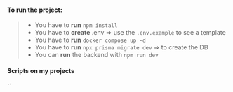 #### To run the project: 
>- You have to **run** `npm install` 
>- You have to **create** .env => use the `.env.example` to see a template 
>- You have to **run** `docker compose up -d` 
>- You have to **run** `npx prisma migrate dev` => to create the DB 
>- You can **run** the backend with `npm run dev` 

#### Scripts on my projects

``